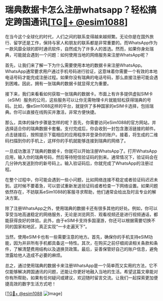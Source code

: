 # 瑞典数据卡怎么注册whatsapp？轻松搞定跨国通讯[[TG💪+ @esim1088](https://t.me/s/esim1088)]

在当今这个全球化的时代，人们之间的联系变得越来越频繁。无论你是在国外旅行、留学还是工作，保持与家人和朋友的联系都是非常重要的。而WhatsApp作为一款风靡全球的即时通讯软件，自然成为了许多人的首选。然而，如果你身处瑞典，可能就会遇到一个问题：如何使用当地的网络服务来注册WhatsApp呢？

首先，让我们来了解一下为什么需要使用本地的数据卡来注册WhatsApp。WhatsApp通常要求用户通过手机号码进行验证，这意味着你需要一个有效的本地电话号码才能完成注册过程。如果你没有瑞典的电话号码，那么直接注册可能会遇到困难。因此，拥有一张瑞典的数据卡就显得尤为重要。

接下来，我们来看看如何获取一张瑞典的数据卡。市面上有许多提供虚拟SIM卡（eSIM）服务的公司，这些服务可以让你无需物理卡片就能轻松获得瑞典的号码。比如，像eSim1088这样的平台，就提供了多种国家的eSIM卡选择，包括瑞典。你可以直接在线购买并激活，非常方便快捷。

那么，具体的操作步骤是怎样的呢？首先，你需要访问eSim1088的官方网站，并选择适合你的瑞典数据卡套餐。支付完成后，你会收到一封包含激活链接的邮件。点击链接后，按照提示下载相应的应用程序并登录你的账户。接着，将生成的二维码扫描到你的手机上，这样你的手机就能够连接到瑞典的网络了。

一旦成功激活了瑞典的数据卡，你就可以开始注册WhatsApp了。打开WhatsApp应用，输入你的瑞典号码，然后等待短信验证码的到来。通常情况下，验证码会在几分钟内发送到你的新号码上。输入验证码后，你就完成了WhatsApp的注册过程。

在整个过程中，你可能会遇到一些小问题，比如网络连接不稳定或者验证码迟迟未到。这时候不要着急，可以尝试重新发送验证码或者检查一下网络设置。如果问题依然存在，不妨联系eSim1088的客服寻求帮助，他们通常会给出及时且专业的解决方案。

除了注册WhatsApp之外，使用瑞典的数据卡还有很多其他的好处。例如，你可以享受当地高速稳定的网络服务，无论是浏览网页、观看视频还是进行视频通话，都能获得良好的体验。此外，由于eSIM卡支持多国漫游，你还可以根据需要切换不同的国家和地区，真正实现“一卡走遍天下”。

当然，使用eSIM卡也有一些需要注意的地方。首先，确保你的手机支持eSIM功能，因为并非所有手机都具备这一特性。其次，在购买之前仔细阅读相关条款和条件，了解清楚费用结构以及退换货政策。最后，妥善保管好自己的账户信息，避免泄露给他人造成不必要的麻烦。

总之，通过使用瑞典的数据卡来注册WhatsApp是一个简单而又实用的方法，它不仅能够解决跨国通讯的问题，还能让你更好地融入当地的生活。希望这篇文章能对你有所帮助，如果有任何疑问或建议，欢迎随时留言交流。让我们一起探索更加便捷高效的数字生活方式吧！

[[TG💪+ @esim1088](https://t.me/s/esim1088) ![Image](https://i.postimg.cc/4NQfJmqS/Snipaste-2025-05-13-00-14-12.png)]